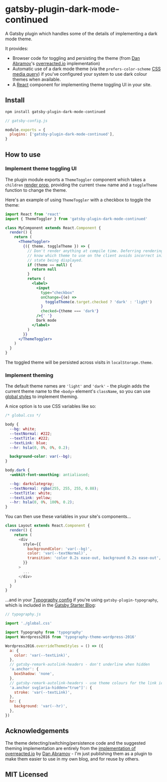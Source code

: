 # gatsby-plugin-dark-mode-continued

A Gatsby plugin which handles some of the details of implementing a dark mode theme.

It provides:

- Browser code for toggling and persisting the theme (from [Dan Abramov](https://twitter.com/dan_abramov)'s [overreacted.io](https://overreacted.io) implementation)
- Automatic use of a dark mode theme (via the `prefers-color-scheme` [CSS media query](https://developer.mozilla.org/en-US/docs/Web/CSS/@media/prefers-color-scheme)) if you've configured your system to use dark colour themes when available.
- A [React](https://reactjs.org) component for implementing theme toggling UI in your site.

## Install

```sh
npm install gatsby-plugin-dark-mode-continued
```

```js
// gatsby-config.js

module.exports = {
  plugins: ['gatsby-plugin-dark-mode-continued'],
}
```

## How to use

### Implement theme toggling UI

The plugin module exports a `ThemeToggler` component which takes a `children` [render prop](https://reactjs.org/docs/render-props.html), providing the current `theme` name and a `toggleTheme` function to change the theme.

Here's an example of using `ThemeToggler` with a checkbox to toggle the theme:

```jsx
import React from 'react'
import { ThemeToggler } from 'gatsby-plugin-dark-mode-continued'

class MyComponent extends React.Component {
  render() {
    return (
      <ThemeToggler>
        {({ theme, toggleTheme }) => {
          // Don't render anything at compile time. Deferring rendering until we
          // know which theme to use on the client avoids incorrect initial
          // state being displayed.
          if (theme == null) {
            return null
          }
          return (
            <label>
              <input
                type="checkbox"
                onChange={(e) =>
                  toggleTheme(e.target.checked ? 'dark' : 'light')
                }
                checked={theme === 'dark'}
              />{' '}
              Dark mode
            </label>
          )
        }}
      </ThemeToggler>
    )
  }
}
```

The toggled theme will be persisted across visits in `localStorage.theme`.

### Implement theming

The default theme names are `'light'` and `'dark'` - the plugin adds the current theme name to the `<body>` element's `className`, so you can use [global styles](https://www.gatsbyjs.org/docs/creating-global-styles) to implement theming.

A nice option is to use CSS variables like so:

```css
/* global.css */

body {
  --bg: white;
  --textNormal: #222;
  --textTitle: #222;
  --textLink: blue;
  --hr: hsla(0, 0%, 0%, 0.2);

  background-color: var(--bg);
}

body.dark {
  -webkit-font-smoothing: antialiased;

  --bg: darkslategray;
  --textNormal: rgba(255, 255, 255, 0.88);
  --textTitle: white;
  --textLink: yellow;
  --hr: hsla(0, 0%, 100%, 0.2);
}
```

You can then use these variables in your site's components...

```js
class Layout extends React.Component {
  render() {
    return (
      <div
        style={{
          backgroundColor: 'var(--bg)',
          color: 'var(--textNormal)',
          transition: 'color 0.2s ease-out, background 0.2s ease-out',
        }}
      >
        ...
      </div>
    )
  }
}
```

...and in your [Typography config](https://www.gatsbyjs.org/docs/typography-js/#creating-the-typography-configuration) if you're using `gatsby-plugin-typography`, which is included in the [Gatsby Starter Blog](https://www.gatsbyjs.org/starters/gatsbyjs/gatsby-starter-blog/):

```js
// typography.js

import './global.css'

import Typography from 'typography'
import Wordpress2016 from 'typography-theme-wordpress-2016'

Wordpress2016.overrideThemeStyles = () => ({
  a: {
    color: 'var(--textLink)',
  },
  // gatsby-remark-autolink-headers - don't underline when hidden
  'a.anchor': {
    boxShadow: 'none',
  },
  // gatsby-remark-autolink-headers - use theme colours for the link icon
  'a.anchor svg[aria-hidden="true"]': {
    stroke: 'var(--textLink)',
  },
  hr: {
    background: 'var(--hr)',
  },
})
```

## Acknowledgements

The theme detecting/switching/persistence code and the suggested theming implementation are entirely from the [implementation of overreacted.io](https://github.com/gaearon/overreacted.io) by [Dan Abramov](https://twitter.com/dan_abramov) - I'm just publishing them as a plugin to make them easier to use in my own blog, and for reuse by others.

## MIT Licensed
